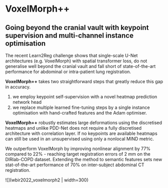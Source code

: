 # VoxelMorph++
## Going beyond the cranial vault with keypoint supervision and multi-channel instance optimisation

The recent Learn2Reg challenge shows that single-scale U-Net architectures (e.g. VoxelMorph) with spatial transformer loss,  do not generalise well beyond the cranial vault and fall short of state-of-the-art performance for abdominal or intra-patient lung registration.

**VoxelMorph++** takes two straightforward steps that greatly reduce this gap in accuracy.
1. we employ keypoint self-supervision with a novel heatmap prediction network head
2. we replace multiple learned fine-tuning steps by a single instance optimisation with hand-crafted features and the Adam optimiser. 

**VoxelMorph++** robustly estimates large deformations using the discretised heatmaps and unlike PDD-Net does not require a fully discretised architecture with correlation layer. If no keypoints are available heatmaps can still be used in an unsupervised using only a nonlocal MIND metric. 

We outperform VoxelMorph by improving nonlinear alignment by 77% compared to 22% - reaching target registration errors of 2 mm on the DIRlab-COPD dataset. Extending the method to semantic features sets new stat-of-the-art performance of 70% on inter-subject abdominal CT registration. 

![](wbir2022_voxelmorph2 | width=300)
